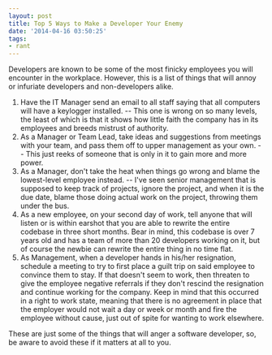```yaml
---
layout: post
title: Top 5 Ways to Make a Developer Your Enemy
date: '2014-04-16 03:50:25'
tags:
- rant
---
```


Developers are known to be some of the most finicky employees you will encounter in the workplace. However, this is a list of things that will annoy or infuriate developers and non-developers alike.

1. Have the IT Manager send an email to all staff saying that all computers will have a keylogger installed. -- This one is wrong on so many levels, the least of which is that it shows how little faith the company has in its employees and breeds mistrust of authority.
2. As a Manager or Team Lead, take ideas and suggestions from meetings with your team, and pass them off to upper management as your own. -- This just reeks of someone that is only in it to gain more and more power.
3. As a Manager, don't take the heat when things go wrong and blame the lowest-level employee instead. -- I've seen senior management that is supposed to keep track of projects, ignore the project, and when it is the due date, blame those doing actual work on the project, throwing them under the bus.
4. As a new employee, on your second day of work, tell anyone that will listen or is within earshot that you are able to rewrite the entire codebase in three short months. Bear in mind, this codebase is over 7 years old and has a team of more than 20 developers working on it, but of course the newbie can rewrite the entire thing in no time flat.
5. As Management, when a developer hands in his/her resignation, schedule a meeting to try to first place a guilt trip on said employee to convince them to stay. If that doesn't seem to work, then threaten to give the employee negative referrals if they don't rescind the resignation and continue working for the company. Keep in mind that this occurred in a right to work state, meaning that there is no agreement in place that the employer would not wait a day or week or month and fire the employee without cause, just out of spite for wanting to work elsewhere.

These are just some of the things that will anger a software developer, so, be aware to avoid these if it matters at all to you.
